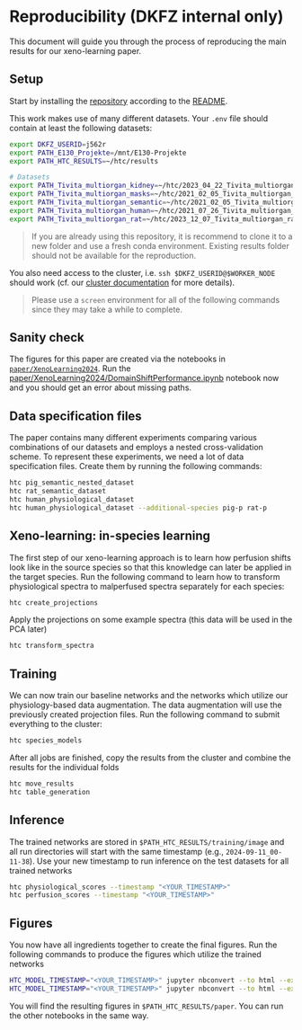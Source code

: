 # Reproducibility (DKFZ internal only)

This document will guide you through the process of reproducing the main results for our xeno-learning paper.

## Setup

Start by installing the [repository](https://git.dkfz.de/imsy/issi/htc) according to the [README](../../README.md).

This work makes use of many different datasets. Your `.env` file should contain at least the following datasets:

```bash
export DKFZ_USERID=j562r
export PATH_E130_Projekte=/mnt/E130-Projekte
export PATH_HTC_RESULTS=~/htc/results

# Datasets
export PATH_Tivita_multiorgan_kidney=~/htc/2023_04_22_Tivita_multiorgan_kidney
export PATH_Tivita_multiorgan_masks=~/htc/2021_02_05_Tivita_multiorgan_masks
export PATH_Tivita_multiorgan_semantic=~/htc/2021_02_05_Tivita_multiorgan_semantic
export PATH_Tivita_multiorgan_human=~/htc/2021_07_26_Tivita_multiorgan_human
export PATH_Tivita_multiorgan_rat=~/htc/2023_12_07_Tivita_multiorgan_rat
```

> If you are already using this repository, it is recommend to clone it to a new folder and use a fresh conda environment. Existing results folder should not be available for the reproduction.

You also need access to the cluster, i.e. `ssh $DKFZ_USERID@$WORKER_NODE` should work (cf. our [cluster documentation](../../htc/cluster/cluster_usage.md) for more details).

> Please use a `screen` environment for all of the following commands since they may take a while to complete.

## Sanity check

The figures for this paper are created via the notebooks in [`paper/XenoLearning2024`](../XenoLearning2024). Run the [paper/XenoLearning2024/DomainShiftPerformance.ipynb](../XenoLearning2024/DomainShiftPerformance.ipynb) notebook now and you should get an error about missing paths.

## Data specification files

The paper contains many different experiments comparing various combinations of our datasets and employs a nested cross-validation scheme. To represent these experiments, we need a lot of data specification files. Create them by running the following commands:

```bash
htc pig_semantic_nested_dataset
htc rat_semantic_dataset
htc human_physiological_dataset
htc human_physiological_dataset --additional-species pig-p rat-p
```

## Xeno-learning: in-species learning

The first step of our xeno-learning approach is to learn how perfusion shifts look like in the source species so that this knowledge can later be applied in the target species. Run the following command to learn how to transform physiological spectra to malperfused spectra separately for each species:

```bash
htc create_projections
```

Apply the projections on some example spectra (this data will be used in the PCA later)

```bash
htc transform_spectra
```

## Training

We can now train our baseline networks and the networks which utilize our physiology-based data augmentation. The data augmentation will use the previously created projection files. Run the following command to submit everything to the cluster:

```bash
htc species_models
```

After all jobs are finished, copy the results from the cluster and combine the results for the individual folds

```bash
htc move_results
htc table_generation
```

## Inference

The trained networks are stored in `$PATH_HTC_RESULTS/training/image` and all run directories will start with the same timestamp (e.g., `2024-09-11_00-11-38`). Use your new timestamp to run inference on the test datasets for all trained networks

```bash
htc physiological_scores --timestamp "<YOUR_TIMESTAMP>"
htc perfusion_scores --timestamp "<YOUR_TIMESTAMP>"
```

## Figures

You now have all ingredients together to create the final figures. Run the following commands to produce the figures which utilize the trained networks

```bash
HTC_MODEL_TIMESTAMP="<YOUR_TIMESTAMP>" jupyter nbconvert --to html --execute --stdout paper/XenoLearning2024/DomainShiftPerformance.ipynb > /dev/null
HTC_MODEL_TIMESTAMP="<YOUR_TIMESTAMP>" jupyter nbconvert --to html --execute --stdout paper/XenoLearning2024/PerfusionPerformance.ipynb > /dev/null
```

You will find the resulting figures in `$PATH_HTC_RESULTS/paper`. You can run the other notebooks in the same way.
